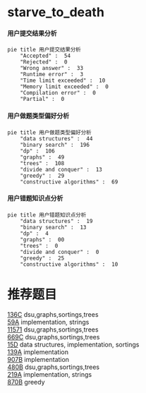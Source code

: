 # starve_to_death

<!-- tabs:start -->



#### **用户提交结果分析**

```mermaid
pie title 用户提交结果分析
    "Accepted" :  54
    "Rejected" :  0
    "Wrong answer" :  33
    "Runtime error" :  3
    "Time limit exceeded" :  10
    "Memory limit exceeded" :  0
    "Compilation error" :  0
    "Partial" :  0
```

#### **用户做题类型偏好分析**

```mermaid
pie title 用户做题类型偏好分析
    "data structures" :  44
    "binary search" :  196
    "dp" :  106
    "graphs" :  49
    "trees" :  108
    "divide and conquer" :  13
    "greedy" :  29
    "constructive algorithms" :  69
```
#### **用户错题知识点分析**

```mermaid
pie title 用户错题知识点分析
    "data structures" :  19
    "binary search" :  13
    "dp" :  4
    "graphs" :  00
    "trees" :  0
    "divide and conquer" :  0
    "greedy" :  25
    "constructive algorithms" :  10
```



<!-- tabs:end -->
# 推荐题目
[136C](https://codeforces.com/contest/136/problem/C)		dsu,graphs,sortings,trees		  
[59A](https://codeforces.com/contest/59/problem/A)		implementation,
                        strings		  
[11571](https://codeforces.com/contest/1157/problem/1)		dsu,graphs,sortings,trees		  
[669C](https://codeforces.com/contest/669/problem/C)		dsu,graphs,sortings,trees		  
[15D](https://codeforces.com/contest/15/problem/D)		data structures,
                        implementation,
                        sortings		  
[139A](https://codeforces.com/contest/139/problem/A)		implementation		  
[907B](https://codeforces.com/contest/907/problem/B)		implementation		  
[480B](https://codeforces.com/contest/480/problem/B)		dsu,graphs,sortings,trees		  
[219A](https://codeforces.com/contest/219/problem/A)		implementation,
                        strings		  
[870B](https://codeforces.com/contest/870/problem/B)		greedy		  
